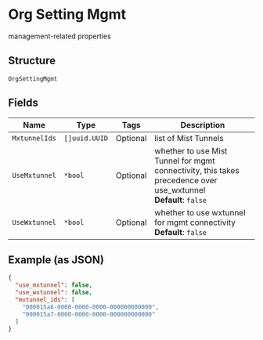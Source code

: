 
# Org Setting Mgmt

management-related properties

## Structure

`OrgSettingMgmt`

## Fields

| Name | Type | Tags | Description |
|  --- | --- | --- | --- |
| `MxtunnelIds` | `[]uuid.UUID` | Optional | list of Mist Tunnels |
| `UseMxtunnel` | `*bool` | Optional | whether to use Mist Tunnel for mgmt connectivity, this takes precedence over use_wxtunnel<br>**Default**: `false` |
| `UseWxtunnel` | `*bool` | Optional | whether to use wxtunnel for mgmt connectivity<br>**Default**: `false` |

## Example (as JSON)

```json
{
  "use_mxtunnel": false,
  "use_wxtunnel": false,
  "mxtunnel_ids": [
    "000015a6-0000-0000-0000-000000000000",
    "000015a7-0000-0000-0000-000000000000"
  ]
}
```

